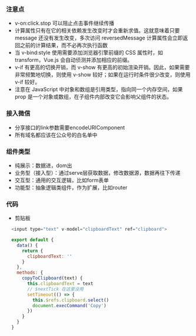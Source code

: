### 注意点
* v-on:click.stop 可以阻止点击事件继续传播
* 计算属性只有在它的相关依赖发生改变时才会重新求值。这就意味着只要 message 还没有发生改变，多次访问 reversedMessage 计算属性会立即返回之前的计算结果，而不必再次执行函数
* 当 v-bind:style 使用需要添加浏览器引擎前缀的 CSS 属性时，如 transform，Vue.js 会自动侦测并添加相应的前缀。
* v-if 有更高的切换开销，而 v-show 有更高的初始渲染开销。因此，如果需要非常频繁地切换，则使用 v-show 较好；如果在运行时条件很少改变，则使用 v-if 较好。
* 注意在 JavaScript 中对象和数组是引用类型，指向同一个内存空间，如果 prop 是一个对象或数组，在子组件内部改变它会影响父组件的状态。

### 接入微信
* 分享接口的link参数需要encodeURIComponent
* 所有域名都应该在公众号的白名单中

### 组件类型
* 纯展示：数据进，dom出
* 业务型（接入型）：通过serve层获取数据，修改数据源，数据再往下传递
* 交互型：通用的交互逻辑，比如form表单
* 功能型：抽象逻辑类组件，作为扩展，比如router

### 代码
* 剪贴板

```javascript
  <input type="text" v-model="clipboardText" ref="clipboard">

  export default {
    data() {
      return {
        clipboardText: ''
      }
    },
    methods: {
      copyToClipboard(text) {
        this.clipboardText = text
        // $nextTick 在这里没用
        setTimeout(() => {
          this.$refs.clipboard.select()
          document.execCommand('Copy')
        })
      }
    }
  }
```
